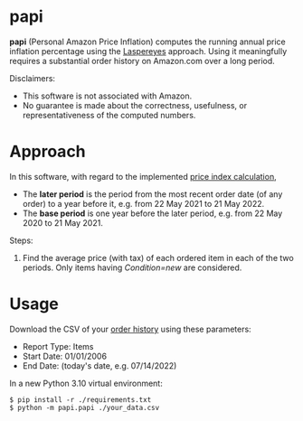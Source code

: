 # papi
**papi** (Personal Amazon Price Inflation) computes the running annual price inflation percentage using the [Laspereyes](https://en.wikipedia.org/w/index.php?title=List_of_price_index_formulas&oldid=1077502962#Laspeyres) approach. Using it meaningfully requires a substantial order history on Amazon.com over a long period.

Disclaimers:
* This software is not associated with Amazon.
* No guarantee is made about the correctness, usefulness, or representativeness of the computed numbers.

# Approach

In this software, with regard to the implemented [price index calculation](https://en.wikipedia.org/w/index.php?title=Price_index&oldid=1062591479#Formal_calculation),
* The **later period** is the period from the most recent order date (of any order) to a year before it, e.g. from 22 May 2021 to 21 May 2022.
* The **base period** is one year before the later period, e.g. from 22 May 2020 to 21 May 2021.

Steps:
1. Find the average price (with tax) of each ordered item in each of the two periods. Only items having *Condition=new* are considered.

# Usage

Download the CSV of your [order history]((https://www.amazon.com/b2b/reports)) using these parameters:
- Report Type: Items
- Start Date: 01/01/2006
- End Date: (today's date, e.g. 07/14/2022)

In a new Python 3.10 virtual environment:
```shell
$ pip install -r ./requirements.txt
$ python -m papi.papi ./your_data.csv
```